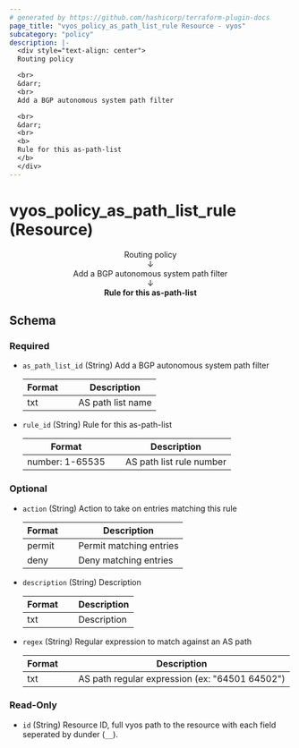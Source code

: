 ```yaml
---
# generated by https://github.com/hashicorp/terraform-plugin-docs
page_title: "vyos_policy_as_path_list_rule Resource - vyos"
subcategory: "policy"
description: |-
  <div style="text-align: center">
  Routing policy

  <br>
  &darr;
  <br>
  Add a BGP autonomous system path filter

  <br>
  &darr;
  <br>
  <b>
  Rule for this as-path-list
  </b>
  </div>
---
```


# vyos_policy_as_path_list_rule (Resource)

<div style="text-align: center">
Routing policy

<br>
&darr;
<br>
Add a BGP autonomous system path filter

<br>
&darr;
<br>
<b>
Rule for this as-path-list
</b>
</div>



<!-- schema generated by tfplugindocs -->
## Schema

### Required

- `as_path_list_id` (String) Add a BGP autonomous system path filter

    |  Format &emsp; | Description  |
    |----------|---------------|
    |  txt  &emsp; |  AS path list name  |
- `rule_id` (String) Rule for this as-path-list

    |  Format &emsp; | Description  |
    |----------|---------------|
    |  number: 1-65535  &emsp; |  AS path list rule number  |

### Optional

- `action` (String) Action to take on entries matching this rule

    |  Format &emsp; | Description  |
    |----------|---------------|
    |  permit  &emsp; |  Permit matching entries  |
    |  deny  &emsp; |  Deny matching entries  |
- `description` (String) Description

    |  Format &emsp; | Description  |
    |----------|---------------|
    |  txt  &emsp; |  Description  |
- `regex` (String) Regular expression to match against an AS path

    |  Format &emsp; | Description  |
    |----------|---------------|
    |  txt  &emsp; |  AS path regular expression (ex: "64501 64502")  |

### Read-Only

- `id` (String) Resource ID, full vyos path to the resource with each field seperated by dunder (`__`).
